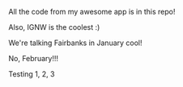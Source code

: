 All the code from my awesome app is in this repo!

Also, IGNW is the coolest :)

We're talking Fairbanks in January cool!

No, February!!!

Testing 1, 2, 3
